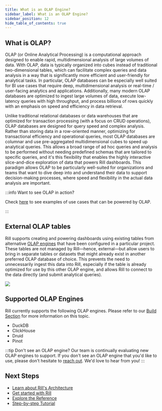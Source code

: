 ```yaml
---
title: What is an OLAP Engine?
sidebar_label: What is an OLAP Engine?
sidebar_position: 12
hide_table_of_contents: true
---
```


## What is OLAP?

OLAP (or Online Analytical Processing) is a computational approach designed to enable rapid, multidimensional analysis of large volumes of data. With OLAP, data is typically organized into cubes instead of traditional two-dimensional tables, which can facilitate complex queries and data analysis in a way that is significantly more efficient and user-friendly for analytical tasks. In particular, OLAP databases can be especially well suited for BI use cases that require deep, multidimensional analysis or real-time / user-facing analytics and applications. Additionally, many modern OLAP databases are optimized to ingest large volumes of data, execute low-latency queries with high throughput, and process billions of rows quickly with an emphasis on speed and efficiency in data retrieval. 

Unlike traditional relational databases or data warehouses that are optimized for transaction processing (with a focus on CRUD operations), OLAP databases are designed for query speed and complex analysis. Rather than storing data in a row-oriented manner, optimizing for transactional efficiency and operational queries, most OLAP databases are columnar and use pre-aggregated multidimensional cubes to speed up analytical queries. This allows a broad range of ad hoc queries and analysis to be performed without needing predefined schemas that are tailored to specific queries, and it's this flexibility that enables the highly interactive slice-and-dice exploration of data that powers Rill dashboards. This paradigm allows OLAP to be particularly well-suited for organizations and teams that want to dive deep into and understand their data to support decision-making processes, where speed and flexibility in the actual data analysis are important. 

:::info Want to see OLAP in action?

Check [here](https://www.rilldata.com/case-studies) to see examples of use cases that can be powered by OLAP.

:::




## External OLAP tables

Rill supports creating and powering dashboards using existing tables from alternative [OLAP engines](../connect/olap/) that have been configured in a particular project. These tables are not managed by Rill—hence, external—but allow users to bring in separate tables or datasets that might already exist in another preferred OLAP database of choice. This prevents the need to unnecessarily ingest this data into Rill, especially if the table is already optimized for use by this other OLAP engine, and allows Rill to connect to the data directly (and submit analytical queries).

<img src = '/img/build/connect/external-tables/external-olap-db.png' class='rounded-gif' />
<br />


## Supported OLAP Engines

Rill currently supports the following OLAP engines. Please refer to our [Build Section](../build/olap/olap.md) for more information on this topic.

- DuckDB
- ClickHouse
- Druid
- Pinot 

:::tip Don't see an OLAP engine?
Our team is continually evaluating new OLAP engines to support. If you don't see an OLAP engine that you'd like to use, please don't hesitate to [reach out](/contact). We'd love to hear from you!
:::


## Next Steps

- [Learn about Rill's Architecture](/concepts/architecture)
- [Get started with Rill](/home/install)
- [Explore the Reference](/connect/connect/connectors/)
- [Step-by-step Tutorial](/guides)
